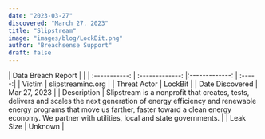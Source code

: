```yaml
---
date: "2023-03-27"
discovered: "March 27, 2023"
title: "Slipstream"
image: "images/blog/LockBit.png"
author: "Breachsense Support"
draft: false
---
```


| Data Breach Report           |              | 
| :-----------: | :-------------:     |:-------------:    | :-----:|
| Victim      | slipstreaminc.org      | 
| Threat Actor      | LockBit      | 
| Date Discovered      | Mar 27, 2023      | 
| Description      | Slipstream is a nonprofit that creates, tests, delivers and scales the next generation of energy efficiency and renewable energy programs that move us farther, faster toward a clean energy economy. We partner with utilities, local and state governments.      | 
| Leak Size      | Unknown      | 

